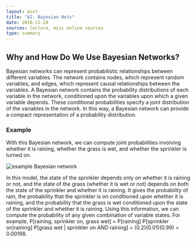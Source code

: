 ```yaml
---
layout: post
title: "AI: Bayesian Nets"
date: 2016-11-20
sources: lecture, misc online sources
type: summary
---
```


## Why and How Do We Use Bayesian Networks?
Bayesian networks can represent probabilistic relationships between different variables. The network contains nodes, which represent random variables, and edges, which represent causal relationships between the variables. A Bayesian network contains the probability distributions of each variable in the network, conditioned upon the variables upon which a given variable depends. These conditional probabilities specify a joint distribution of the variables in the network. In this way, a Bayesian network can provide a compact representation of a probability distribution.

### Example
With this Bayesian network, we can compute joint probabilities involving whether it is raining, whether the grass is wet, and whether the sprinkler is turned on. 

![example Bayesian network](https://upload.wikimedia.org/wikipedia/commons/thumb/0/0e/SimpleBayesNet.svg/400px-SimpleBayesNet.svg.png) 

In this model, the state of the sprinkler depends only on whether it is raining or not, and the state of the grass (whether it is wet or not) depends on both the state of the sprinkler and whether it is raining. It gives the probability of rain, the probability that the sprinkler is on conditioned upon whether it is raining, and the probability that the grass is wet conditioned upon the state of the sprinkler and whether it is raining. Using this information, we can compute the probability of any given combination of variable states.
For example, P[raining, sprinkler on, grass wet] = P[raining] P[sprinkler on|raining] P[grass wet | sprinkler on AND raining] = (0.2)(0.01)(0.99) = 0.00198.

